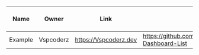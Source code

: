  | Name | Owner | Link | Github | 🆓Free / 💵Paid | Docs |
|------|-------|------|--------|-------------|-----------|
| Example | Vspcoderz | https://Vspcoderz.dev | https://github.com/vspcoderz/Pterodactyl-Dashboard-List | Free | [Docs](dash/Example/README.md) | 